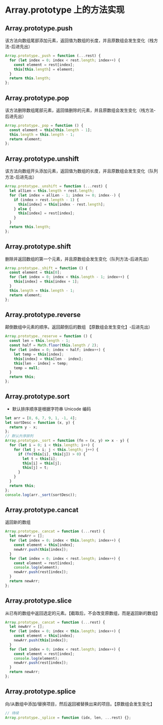 # Array.prototype 上的方法实现

## Array.prototype.push

该方法向数组尾部添加元素，返回值为数组的长度，并且原数组会发生变化（栈方法-后进先出）

```js
Array.prototype._push = function (...rest) {
  for (let index = 0; index < rest.length; index++) {
    const element = rest[index];
    this[this.length] = element;
  }
  return this.length;
};
```

## Array.prototype.pop

该方法删除数组尾部元素，返回值删除的元素，并且原数组会发生变化（栈方法-后进先出）

```js
Array.prototype._pop = function () {
  const element = this[this.length - 1];
  this.length = this.length - 1;
  return element;
};
```

## Array.prototype.unshift

该方法向数组开头添加元素，返回值为数组的长度，并且原数组会发生变化（队列方法-后进先出）

```js
Array.prototype._unshift = function (...rest) {
  let allLen = this.length + rest.length;
  for (let index = allLen - 1; index >= 0; index--) {
    if (index > rest.length - 1) {
      this[index] = this[index - rest.length];
    } else {
      this[index] = rest[index];
    }
  }
  return this.length;
};
```

## Array.prototype.shift

删除并返回数组的第一个元素，并且原数组会发生变化（队列方法-后进先出）

```js
Array.prototype._shift = function () {
  const element = this[0];
  for (let index = 0; index < this.length - 1; index++) {
    this[index] = this[index + 1];
  }
  this.length = this.length - 1;
  return element;
};
```

## Array.prototype.reverse

颠倒数组中元素的顺序。返回颠倒后的数组 【原数组会发生变化】-后进先出）

```js
Array.prototype._reserve = function () {
  const len = this.length - 1;
  const half = Math.floor(this.length / 2);
  for (let index = 0; index < half; index++) {
    let temp = this[index];
    this[index] = this[len - index];
    this[len - index] = temp;
    temp = null;
  }
  return this;
};
```

## Array.prototype.sort

- 默认排序顺序是根据字符串 Unicode 编码

```js
let arr = [8, 6, 7, 9, 1, -1, 4];
let sortDesc = function (x, y) {
  return y - x;
};
// 默认升序排列
Array.prototype._sort = function (fn = (x, y) => x - y) {
  for (let i = 0; i < this.length; i++) {
    for (let j = i; j < this.length; j++) {
      if (fn(this[i], this[j]) > 0) {
        let t = this[i];
        this[i] = this[j];
        this[j] = t;
      }
    }
  }
  return this;
};
console.log(arr._sort(sortDesc));
```

## Array.prototype.cancat

返回新的数组

```js
Array.prototype._cancat = function (...rest) {
  let newArr = [];
  for (let index = 0; index < this.length; index++) {
    const element = this[index];
    newArr.push(this[index]);
  }
  for (let index = 0; index < rest.length; index++) {
    const element = rest[index];
    console.log(element);
    newArr.push(rest[index]);
  }
  return newArr;
};
```

## Array.prototype.slice

从已有的数组中返回选定的元素。【截取后，不会改变原数组，而是返回新的数组】

```js
Array.prototype._cancat = function (...rest) {
  let newArr = [];
  for (let index = 0; index < this.length; index++) {
    const element = this[index];
    newArr.push(this[index]);
  }
  for (let index = 0; index < rest.length; index++) {
    const element = rest[index];
    console.log(element);
    newArr.push(rest[index]);
  }
  return newArr;
};
```

## Array.prototype.splice

向/从数组中添加/替换项目，然后返回被替换出来的项目。【原数组会发生变化】

```js
// 待续
Array.prototype._splice = function (idx, len, ...rest) {};
```
